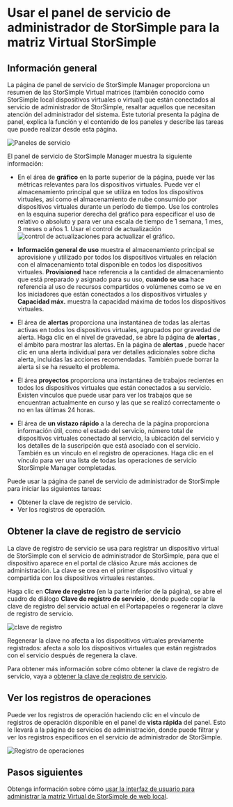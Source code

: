 <properties 
   pageTitle="Panel de servicio de administrador de StorSimple - matriz Virtual | Microsoft Azure"
   description="Describe el panel de servicio de administrador de StorSimple y se explica cómo usarlo para supervisar el estado de la matriz Virtual de StorSimple."
   services="storsimple"
   documentationCenter=""
   authors="alkohli"
   manager="carmonm"
   editor="" />
<tags 
   ms.service="storsimple"
   ms.devlang="na"
   ms.topic="article"
   ms.tgt_pltfrm="na"
   ms.workload="na"
   ms.date="04/07/2016"
   ms.author="alkohli" />

# <a name="use-the-storsimple-manager-service-dashboard-for-the-storsimple-virtual-array"></a>Usar el panel de servicio de administrador de StorSimple para la matriz Virtual StorSimple

## <a name="overview"></a>Información general

La página de panel de servicio de StorSimple Manager proporciona un resumen de las StorSimple Virtual matrices (también conocido como StorSimple local dispositivos virtuales o virtual) que están conectados al servicio de administrador de StorSimple, resaltar aquellos que necesitan atención del administrador del sistema. Este tutorial presenta la página de panel, explica la función y el contenido de los paneles y describe las tareas que puede realizar desde esta página.

![Paneles de servicio](./media/storsimple-ova-service-dashboard/dashboard1.png)

El panel de servicio de StorSimple Manager muestra la siguiente información:

- En el área de **gráfico** en la parte superior de la página, puede ver las métricas relevantes para los dispositivos virtuales. Puede ver el almacenamiento principal que se utiliza en todos los dispositivos virtuales, así como el almacenamiento de nube consumido por dispositivos virtuales durante un período de tiempo. Use los controles en la esquina superior derecha del gráfico para especificar el uso de relativo o absoluto y para ver una escala de tiempo de 1 semana, 1 mes, 3 meses o años 1. Usar el control de actualización ![control de actualizaciones](./media/storsimple-ova-service-dashboard/refresh-control.png) para actualizar el gráfico.

- **Información general de uso** muestra el almacenamiento principal se aprovisione y utilizado por todos los dispositivos virtuales en relación con el almacenamiento total disponible en todos los dispositivos virtuales. **Provisioned** hace referencia a la cantidad de almacenamiento que está preparado y asignado para su uso, **cuando se usa** hace referencia al uso de recursos compartidos o volúmenes como se ve en los iniciadores que están conectados a los dispositivos virtuales y **Capacidad máx.** muestra la capacidad máxima de todos los dispositivos virtuales.

- El área de **alertas** proporciona una instantánea de todas las alertas activas en todos los dispositivos virtuales, agrupados por gravedad de alerta. Haga clic en el nivel de gravedad, se abre la página de **alertas** , el ámbito para mostrar las alertas. En la página de **alertas** , puede hacer clic en una alerta individual para ver detalles adicionales sobre dicha alerta, incluidas las acciones recomendadas. También puede borrar la alerta si se ha resuelto el problema.

- El área **proyectos** proporciona una instantánea de trabajos recientes en todos los dispositivos virtuales que están conectados a su servicio. Existen vínculos que puede usar para ver los trabajos que se encuentran actualmente en curso y las que se realizó correctamente o no en las últimas 24 horas. 

- El área de **un vistazo rápido** a la derecha de la página proporciona información útil, como el estado del servicio, número total de dispositivos virtuales conectado al servicio, la ubicación del servicio y los detalles de la suscripción que está asociado con el servicio. También es un vínculo en el registro de operaciones. Haga clic en el vínculo para ver una lista de todas las operaciones de servicio StorSimple Manager completadas. 

Puede usar la página de panel de servicio de administrador de StorSimple para iniciar las siguientes tareas:

- Obtener la clave de registro de servicio.
- Ver los registros de operación.

## <a name="get-the-service-registration-key"></a>Obtener la clave de registro de servicio

La clave de registro de servicio se usa para registrar un dispositivo virtual de StorSimple con el servicio de administrador de StorSimple, para que el dispositivo aparece en el portal de clásico Azure más acciones de administración. La clave se crea en el primer dispositivo virtual y compartida con los dispositivos virtuales restantes. 

Haga clic en **Clave de registro** (en la parte inferior de la página), se abre el cuadro de diálogo **Clave de registro de servicio** , donde puede copiar la clave de registro del servicio actual en el Portapapeles o regenerar la clave de registro de servicio.

![clave de registro](./media/storsimple-ova-service-dashboard/service-dashboard3.png)

Regenerar la clave no afecta a los dispositivos virtuales previamente registrados: afecta a solo los dispositivos virtuales que están registrados con el servicio después de regenera la clave.

Para obtener más información sobre cómo obtener la clave de registro de servicio, vaya a [obtener la clave de registro de servicio](storsimple-ova-manage-service.md#get-the-service-registration-key).

## <a name="view-the-operations-logs"></a>Ver los registros de operaciones

Puede ver los registros de operación haciendo clic en el vínculo de registros de operación disponible en el panel de **vista rápida** del panel. Esto le llevará a la página de servicios de administración, donde puede filtrar y ver los registros específicos en el servicio de administrador de StorSimple.

![Registro de operaciones](./media/storsimple-ova-service-dashboard/ops-log.png)

## <a name="next-steps"></a>Pasos siguientes

Obtenga información sobre cómo [usar la interfaz de usuario para administrar la matriz Virtual de StorSimple de web local](storsimple-ova-web-ui-admin.md).